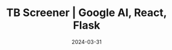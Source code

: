 ---
title: "TB Screener | Google AI, React, Flask"
tags: [project]
date: 2024-03-31

showTaxonomies: true
showSummary: true
draft: false

externalUrl: "https://devpost.com/software/tb-screener"
summary: "Gen AI and speech-to-text to detect potential TB cases and create a report for doctors. Won Best Build with AI Hack using Google Technologies"
_build:
  render: "false"
  list: "local"
---